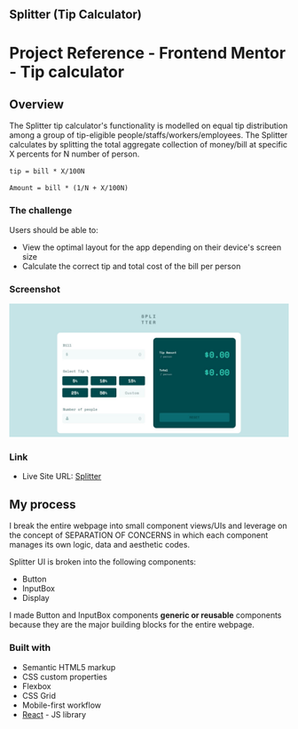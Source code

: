 ## Splitter (Tip Calculator)

# Project Reference - Frontend Mentor - Tip calculator

## Overview

The Splitter tip calculator's functionality is modelled on equal tip distribution among a group
of tip-eligible people/staffs/workers/employees. The Splitter calculates by splitting the total aggregate collection of money/bill at specific X percents for N number of person.

```To calculate tip per person,using this formulae:
tip = bill * X/100N
```

```To calculate the paid amount per person,using this formulae:
Amount = bill * (1/N + X/100N)
```

### The challenge

Users should be able to:

- View the optimal layout for the app depending on their device's screen size
- Calculate the correct tip and total cost of the bill per person

### Screenshot

![Splitter](./public/Live_desktop_view.jpg)

### Link

- Live Site URL: [Splitter](https://tip-calculator-gamma-blush.vercel.app/)

## My process

I break the entire webpage into small component views/UIs and leverage on the concept of
SEPARATION OF CONCERNS in which each component manages its own logic, data and aesthetic codes.

Splitter UI is broken into the following components:

- Button
- InputBox
- Display

I made Button and InputBox components **generic or reusable** components because they are the
major building blocks for the entire webpage.

### Built with

- Semantic HTML5 markup
- CSS custom properties
- Flexbox
- CSS Grid
- Mobile-first workflow
- [React](https://reactjs.org/) - JS library
